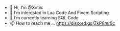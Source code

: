 - 👋 Hi, I’m @Xotiic
- 👀 I’m interested in Lua Code And Fivem Scripting
- 🌱 I’m currently learning SQL Code
- 📫 How to reach me ... https://discord.gg/ZkP8mr9c
